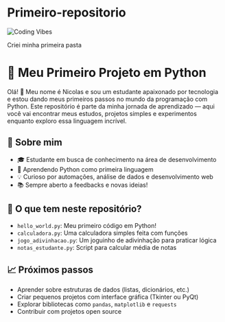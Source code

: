 # Primeiro-repositorio
![Coding Vibes](https://media4.giphy.com/media/bGgsc5mWoryfgKBx1u/giphy.gif)

Criei minha primeira pasta 

# 🚀 Meu Primeiro Projeto em Python

Olá! 👋 Meu nome é Nicolas e sou um estudante apaixonado por tecnologia e estou dando meus primeiros passos no mundo da programação com Python. Este repositório é parte da minha jornada de aprendizado — aqui você vai encontrar meus estudos, projetos simples e experimentos enquanto exploro essa linguagem incrível.

## 🧠 Sobre mim

- 🎓 Estudante em busca de conhecimento na área de desenvolvimento
- 🐍 Aprendendo Python como primeira linguagem
- 💡 Curioso por automações, análise de dados e desenvolvimento web
- 📚 Sempre aberto a feedbacks e novas ideias!

## 📁 O que tem neste repositório?

- `hello_world.py`: Meu primeiro código em Python!
- `calculadora.py`: Uma calculadora simples feita com funções
- `jogo_adivinhacao.py`: Um joguinho de adivinhação para praticar lógica
- `notas_estudante.py`: Script para calcular média de notas

## 📈 Próximos passos

- Aprender sobre estruturas de dados (listas, dicionários, etc.)
- Criar pequenos projetos com interface gráfica (Tkinter ou PyQt)
- Explorar bibliotecas como `pandas`, `matplotlib` e `requests`
- Contribuir com projetos open source


